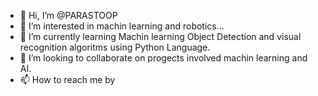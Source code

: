 - 👋 Hi, I’m @PARASTOOP
- 👀 I’m interested in machin learning and robotics...
- 🌱 I’m currently learning  Machin learning Object Detection and visual recognition algoritms using Python Language.
- 💞️ I’m looking to collaborate on progects involved machin learning and AI.
- 📫 How to reach me by 

<!---
PARASTOOP/PARASTOOP is a ✨ special ✨ repository because its `README.md` (this file) appears on your GitHub profile.
You can click the Preview link to take a look at your changes.
--->
